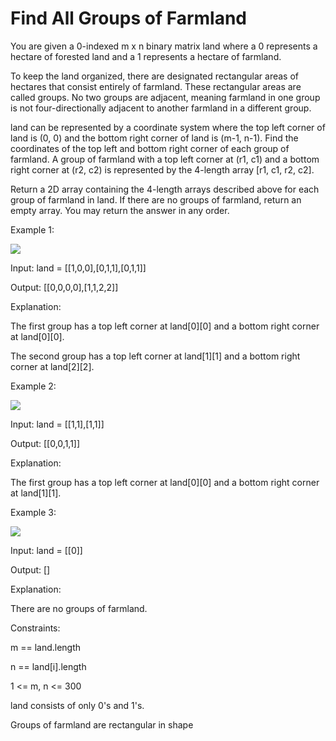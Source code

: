 # Find All Groups of Farmland

You are given a 0-indexed m x n binary matrix land where a 0 represents a hectare of forested land and a 1 represents a hectare of farmland.

To keep the land organized, there are designated rectangular areas of hectares that consist entirely of farmland. These rectangular areas are called groups. No two groups are adjacent, meaning farmland in one group is not four-directionally adjacent to another farmland in a different group.

land can be represented by a coordinate system where the top left corner of land is (0, 0) and the bottom right corner of land is (m-1, n-1). Find the coordinates of the top left and bottom right corner of each group of farmland. A group of farmland with a top left corner at (r1, c1) and a bottom right corner at (r2, c2) is represented by the 4-length array [r1, c1, r2, c2].

Return a 2D array containing the 4-length arrays described above for each group of farmland in land. If there are no groups of farmland, return an empty array. You may return the answer in any order.

 

Example 1:

<img src="https://assets.leetcode.com/uploads/2021/07/27/screenshot-2021-07-27-at-12-23-15-copy-of-diagram-drawio-diagrams-net.png">


Input: land = [[1,0,0],[0,1,1],[0,1,1]]

Output: [[0,0,0,0],[1,1,2,2]]


Explanation:

The first group has a top left corner at land[0][0] and a bottom right corner at land[0][0].

The second group has a top left corner at land[1][1] and a bottom right corner at land[2][2].

Example 2:


<img src="https://assets.leetcode.com/uploads/2021/07/27/screenshot-2021-07-27-at-12-30-26-copy-of-diagram-drawio-diagrams-net.png">


Input: land = [[1,1],[1,1]]

Output: [[0,0,1,1]]

Explanation:

The first group has a top left corner at land[0][0] and a bottom right corner at land[1][1].

Example 3:


<img src="https://assets.leetcode.com/uploads/2021/07/27/screenshot-2021-07-27-at-12-32-24-copy-of-diagram-drawio-diagrams-net.png">


Input: land = [[0]]

Output: []

Explanation:

There are no groups of farmland.
 



Constraints:



m == land.length

n == land[i].length

1 <= m, n <= 300

land consists of only 0's and 1's.

Groups of farmland are rectangular in shape
